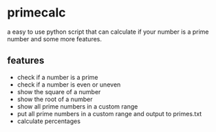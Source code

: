 # primecalc
a easy to use python script that can calculate if your number is a prime number and some more features.

## features
  * check if a number is a prime
  * check if a number is even or uneven
  * show the square of a number
  * show the root of a number
  * show all prime numbers in a custom range
  * put all prime numbers in a custom range and output to primes.txt
  * calculate percentages
